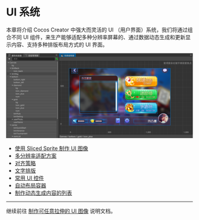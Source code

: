 # UI 系统

本章将介绍 Cocos Creator 中强大而灵活的 UI （用户界面）系统，我们将通过组合不同 UI 组件，来生产能够适配多种分辨率屏幕的、通过数据动态生成和更新显示内容、支持多种排版布局方式的 UI 界面。

<a href="index/ui_cover.png" target="_blank"><img src="index/ui_cover.png" alt="ui cover"></a>

- [使用 Sliced Sprite 制作 UI 图像](sliced-sprite.md)
- [多分辨率适配方案](multi-resolution.md)
- [对齐策略](widget-align.md)
- [文字排版](label-layout.md)
- [常用 UI 控件](ui-components.md)
- [自动布局容器](auto-layout.md)
- [制作动态生成内容的列表](list-with-data.md)

<hr>

继续前往 [制作可任意拉伸的 UI 图像](sliced-sprite.md) 说明文档。
